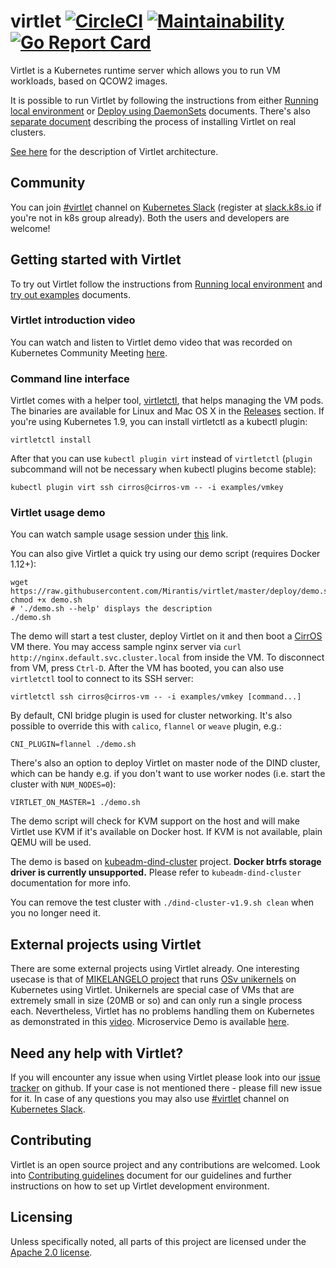 # virtlet [![CircleCI](https://circleci.com/gh/Mirantis/virtlet/tree/master.svg?style=svg)](https://circleci.com/gh/Mirantis/virtlet/tree/master) [![Maintainability](https://api.codeclimate.com/v1/badges/7e40b1e1d7cd78c86a50/maintainability)](https://codeclimate.com/github/Mirantis/virtlet/maintainability) [![Go Report Card](https://goreportcard.com/badge/github.com/Mirantis/virtlet)](https://goreportcard.com/report/github.com/Mirantis/virtlet)

Virtlet is a Kubernetes runtime server which allows you to run VM workloads, based on QCOW2 images.

It is possible to run Virtlet by following the instructions from either [Running local environment](docs/devel/running-local-environment.md) or [Deploy using DaemonSets](deploy/README.md) documents. There's also [separate document](deploy/real-cluster.md) describing the process of installing Virtlet on real clusters.

[See here](docs/architecture.md) for the description of Virtlet architecture.

## Community

You can join
[#virtlet](https://kubernetes.slack.com/messages/virtlet/) channel on
[Kubernetes Slack](https://kubernetes.slack.com/messages)
(register at [slack.k8s.io](http://slack.k8s.io) if you're not in k8s group already). Both the
users and developers are welcome!

## Getting started with Virtlet

To try out Virtlet follow the instructions from [Running local environment](docs/devel/running-local-environment.md) and [try out examples](examples/README.md) documents.

### Virtlet introduction video

You can watch and listen to Virtlet demo video that was recorded on Kubernetes Community Meeting [here](https://youtu.be/Sl1Y0N-Tj1A?t=94).

### Command line interface

Virtlet comes with a helper tool,
[virtletctl](docs/virtletctl/virtletctl.md), that helps managing the VM pods. The binaries are available for Linux and Mac OS X in the [Releases](https://github.com/Mirantis/virtlet/releases) section.
If you're using Kubernetes 1.9, you can install virtletctl as a kubectl plugin:
```
virtletctl install
```

After that you can use `kubectl plugin virt` instead of `virtletctl` (`plugin` subcommand will not be necessary when kubectl plugins become stable):
```
kubectl plugin virt ssh cirros@cirros-vm -- -i examples/vmkey
```

### Virtlet usage demo

You can watch sample usage session under [this](https://asciinema.org/a/1a6xp5j4o22rnsx9wpvumd4kt) link.

You can also give Virtlet a quick try using our demo script (requires Docker 1.12+):
```
wget https://raw.githubusercontent.com/Mirantis/virtlet/master/deploy/demo.sh
chmod +x demo.sh
# './demo.sh --help' displays the description
./demo.sh
```

The demo will start a test cluster, deploy Virtlet on it and then boot a [CirrOS](https://launchpad.net/cirros) VM there. You may access sample nginx server via `curl http://nginx.default.svc.cluster.local` from inside the VM. To disconnect from VM, press `Ctrl-D`. After the VM has booted, you can also use `virtletctl` tool to connect to its SSH server:
```
virtletctl ssh cirros@cirros-vm -- -i examples/vmkey [command...]
```

By default, CNI bridge plugin is used for cluster networking. It's also possible to override this with `calico`, `flannel` or `weave` plugin, e.g.:
```
CNI_PLUGIN=flannel ./demo.sh
```

There's also an option to deploy Virtlet on master node of the DIND
cluster, which can be handy e.g. if you don't want to use worker nodes
(i.e. start the cluster with `NUM_NODES=0`):
```
VIRTLET_ON_MASTER=1 ./demo.sh
```

The demo script will check for KVM support on the host and will make Virtlet use KVM if it's available on Docker host. If KVM is not available, plain QEMU will be used.

The demo is based on [kubeadm-dind-cluster](https://github.com/kubernetes-sigs/kubeadm-dind-cluster) project. **Docker btrfs storage driver is currently unsupported.** Please refer to `kubeadm-dind-cluster` documentation for more info.

You can remove the test cluster with `./dind-cluster-v1.9.sh clean` when you no longer need it.

## External projects using Virtlet
There are some external projects using Virtlet already.
One interesting usecase is that of [MIKELANGELO project](https://www.mikelangelo-project.eu/) that
runs [OSv unikernels](http://osv.io) on Kubernetes using Virtlet. Unikernels are special case of VMs
that are extremely small in size (20MB or so) and can only run a single process each. Nevertheless,
Virtlet has no problems handling them on Kubernetes as demonstrated in this
[video](https://www.youtube.com/watch?v=L-QrxDJSZBA). Microservice Demo is available
[here](https://github.com/mikelangelo-project/osv-microservice-demo#deploying-unikernels-on-kubernetes).

## Need any help with Virtlet?

If you will encounter any issue when using Virtlet please look into our [issue tracker](http://github.com/Mirantis/virtlet/issues) on github. If your case is not mentioned there - please fill new issue for it. In case of any questions you may also use [#virtlet](https://kubernetes.slack.com/messages/virtlet/) channel on
[Kubernetes Slack](https://kubernetes.slack.com/messages).

## Contributing

Virtlet is an open source project and any contributions are welcomed. Look into [Contributing guidelines](CONTRIBUTING.md) document for our guidelines and further instructions on how to set up Virtlet development environment.

## Licensing

Unless specifically noted, all parts of this project are licensed under the [Apache 2.0 license](LICENSE).


